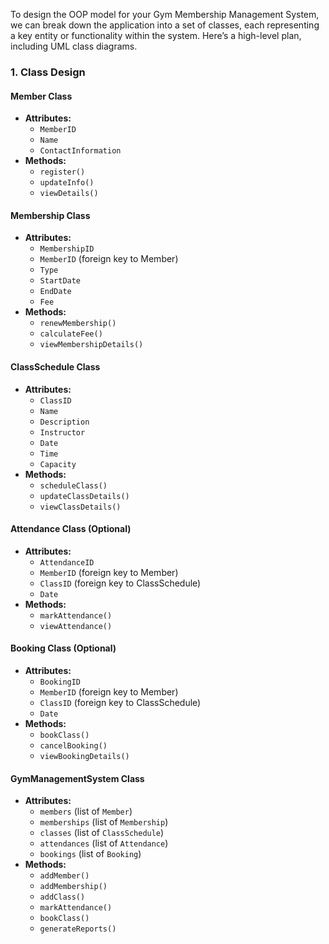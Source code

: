 To design the OOP model for your Gym Membership Management System, we can break down the application into a set of classes, each representing a key entity or functionality within the system. Here’s a high-level plan, including UML class diagrams.

### 1. **Class Design**

#### **Member Class**
- **Attributes:**
  - `MemberID`
  - `Name`
  - `ContactInformation`
- **Methods:**
  - `register()`
  - `updateInfo()`
  - `viewDetails()`

#### **Membership Class**
- **Attributes:**
  - `MembershipID`
  - `MemberID` (foreign key to Member)
  - `Type`
  - `StartDate`
  - `EndDate`
  - `Fee`
- **Methods:**
  - `renewMembership()`
  - `calculateFee()`
  - `viewMembershipDetails()`

#### **ClassSchedule Class**
- **Attributes:**
  - `ClassID`
  - `Name`
  - `Description`
  - `Instructor`
  - `Date`
  - `Time`
  - `Capacity`
- **Methods:**
  - `scheduleClass()`
  - `updateClassDetails()`
  - `viewClassDetails()`

#### **Attendance Class** (Optional)
- **Attributes:**
  - `AttendanceID`
  - `MemberID` (foreign key to Member)
  - `ClassID` (foreign key to ClassSchedule)
  - `Date`
- **Methods:**
  - `markAttendance()`
  - `viewAttendance()`

#### **Booking Class** (Optional)
- **Attributes:**
  - `BookingID`
  - `MemberID` (foreign key to Member)
  - `ClassID` (foreign key to ClassSchedule)
  - `Date`
- **Methods:**
  - `bookClass()`
  - `cancelBooking()`
  - `viewBookingDetails()`

#### **GymManagementSystem Class**
- **Attributes:**
  - `members` (list of `Member`)
  - `memberships` (list of `Membership`)
  - `classes` (list of `ClassSchedule`)
  - `attendances` (list of `Attendance`)
  - `bookings` (list of `Booking`)
- **Methods:**
  - `addMember()`
  - `addMembership()`
  - `addClass()`
  - `markAttendance()`
  - `bookClass()`
  - `generateReports()`
